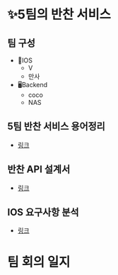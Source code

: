 # ✨5팀의 반찬 서비스

## 팀 구성
* 📱IOS
  * V 
  * 만사
* 🖥️Backend
  * coco
  * NAS

## 5팀 반찬 서비스 용어정리
* [링크](https://github.com/Malloc72P/sidedish/wiki/%EC%9A%A9%EC%96%B4-%EC%A0%95%EB%A6%AC)

## 반찬 API 설계서 
* [링크](https://github.com/Malloc72P/sidedish/wiki/Sidedish-API-%EC%84%A4%EA%B3%84)

## IOS 요구사항 분석
* [링크](https://github.com/Malloc72P/sidedish/wiki/iOS-%EC%9A%94%EA%B5%AC%EC%82%AC%ED%95%AD-%EB%B6%84%EC%84%9D)

# 팀 회의 일지
